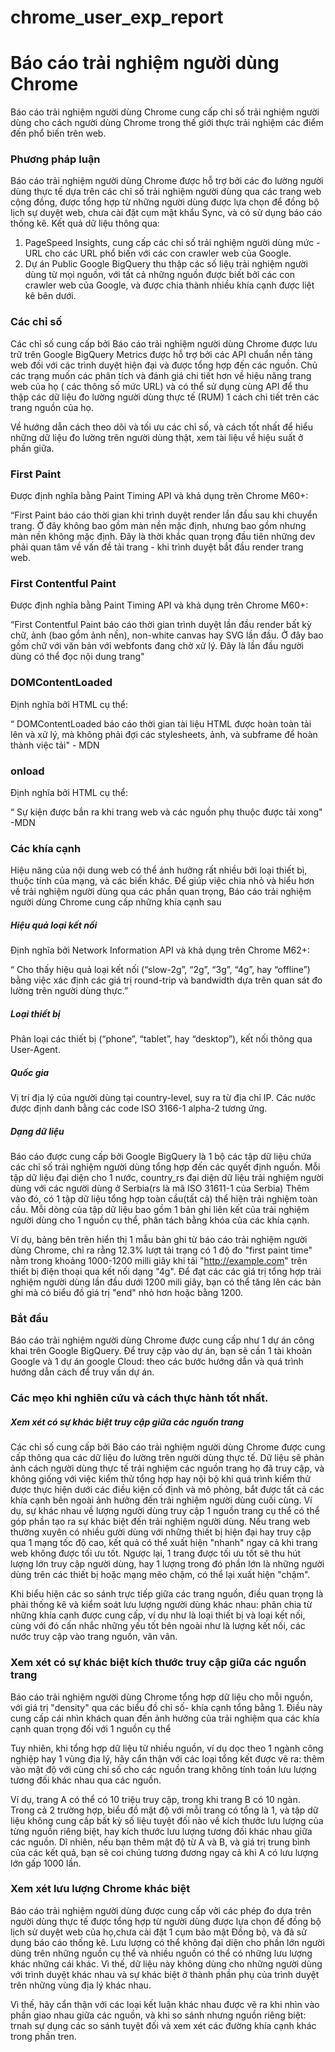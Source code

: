 # chrome_user_exp_report

# Báo cáo trải nghiệm người dùng Chrome

Báo cáo trải nghiệm người dùng Chrome cung cấp chỉ số trải nghiệm người dùng cho cách người dùng Chrome trong thế giới thực trải nghiệm các điểm đến phổ biến trên web.

### Phương pháp luận
Báo cáo trải nghiệm người dùng Chrome  được hỗ trợ bởi các đo lường người dùng thực tế dựa trên các chỉ số trải nghiệm người dùng qua các trang web cộng đồng,  được tổng hợp từ những người dùng được lựa chọn để đồng bộ lịch sự duyệt web, chưa  cài đặt cụm mật khẩu Sync, và có sử dụng báo cáo thống kê. Kết quả dữ liệu thông qua:
1. PageSpeed Insights, cung cấp các chỉ số trải nghiệm người dùng mức -URL cho các URL phổ biến với các con crawler web của Google.
2. Dự án Public Google BigQuery  thu thập các số liệụ trải nghiệm người dùng từ mọi nguồn, với tất cả những nguồn được biết bởi các con crawler web của Google, và được chia thành nhiều khía cạnh được liệt kê bên dưới.

### Các chỉ số
Các chỉ số cung cấp bởi Báo cáo trải nghiệm người dùng Chrome  được lưu trữ trên Google BigQuery Metrics được hỗ trợ bởi các API chuẩn nền tảng web đối với các trình duyệt hiện đại và được tổng hợp đến các nguồn. Chủ các trạng muốn các phân tích và đánh giá chi tiết hơn về hiệu năng trang web của họ ( các thông số mức URL) và có thể sử dụng cùng API để thu thập các dữ liệu đo lường người dùng thực tế (RUM) 1 cách chi tiết trên các trang nguồn của họ.

Về hướng dẫn cách theo dõi và tối ưu các chỉ số, và cách tốt nhất để hiểu những dữ liệu đo lường trên người dùng thật, xem tài liệu về hiệu suất ở phần giữa.

### First Paint
Được định nghĩa bằng Paint Timing API và khả dụng trên Chrome M60+:

“First Paint báo cáo thời gian khi trình duyệt render lần đầu sau khi chuyển trang. Ở đây không bao gồm màn nền mặc định, nhưng bao gồm nhưng màn nền không mặc định. Đây là thời khắc quan trọng đầu tiên những dev phải quan tâm về vấn đề tải trang - khi trình duyệt bắt đầu render trang web. 

###  First Contentful Paint
Được định nghĩa bằng Paint Timing API và khả dụng trên Chrome M60+:

“First Contentful Paint báo cáo thời gian trình duyệt lần đầu render bất kỳ chữ, ảnh (bao gồm ảnh nền), non-white canvas hay SVG lần đầu. Ở đây bao gồm chữ với văn bản với webfonts đang chờ xử lý. Đây là lần đầu người dùng có thể đọc nội dung trang"

### DOMContentLoaded
Định nghĩa bởi HTML cụ thể:

“ DOMContentLoaded báo cáo thời gian tài liệu HTML được hoàn toàn tải lên và xử lý, mà không phải đợi các stylesheets, ảnh, và subframe để hoàn thành việc tải" - MDN

### onload
Định nghĩa bởi  HTML cụ thể:

“ Sự kiện được bắn ra khi trang web và các nguồn phụ thuộc được tải xong" -MDN

###  Các khía cạnh
Hiệu năng của nội dung web có thể ảnh hưởng rất nhiều bởi loại thiết bị, thuộc tính của mạng, và các biến khác. Để giúp việc chia nhỏ và hiểu hơn về trải nghiệm người dùng qua các phần quan trọng, Báo cáo trải nghiệm người dùng Chrome cung cấp những khía cạnh sau


##### Hiệu quả loại kết nối
Định nghĩa bởi Network Information API và khả dụng trên Chrome M62+:

“ Cho thấy hiệu quả loại kết nối (“slow-2g”, “2g”, “3g”, “4g”, hay “offline”) bằng việc xác định các giá trị round-trip và bandwidth dựa trên quan sát đo lường trên người dùng thực.”

##### Loại thiết bị
Phân loại các thiết bị (“phone”, “tablet”, hay “desktop”), kết nối thông qua User-Agent.

##### Quốc gia
Vị trí địa lý của người dùng tại country-level, suy ra từ địa chỉ IP. Các nước được định danh bằng các code ISO 3166-1 alpha-2 tương ứng.

##### Dạng dữ liệu
Báo cáo được cung cấp bởi Google BigQuery là 1 bộ các tập dữ liệu chứa các chỉ số trải nghiệm người dùng tổng hợp đến các quyết định nguồn. Mỗi tập dữ liệu đại diện cho 1 nước, country_rs đại diện dữ liệu trải nghiệm người dùng với các người dùng ở Serbia(rs là mã ISO 31611-1 của Serbia) Thêm vào đó, có 1 tập dữ liệu  tổng hợp toàn cầu(tất cả)  thể hiện trải nghiệm toàn cầu. Mỗi dòng của tập dữ liệu bao gồm 1 bản ghi liên kết của trải nghiệm người dùng cho 1 nguồn cụ thể, phân tách bằng khóa của các khía cạnh.

Ví dụ, bảng bên trên hiển thị 1 mẫu bản ghi từ báo cáo trải nghiệm người dùng Chrome, chỉ ra rằng 12.3% lượt tải trạng có 1 độ đo "first paint time" nằm trong khoảng 1000-1200 milli giây khi tải "http://example.com" trên thiết bị điện thoại qua kết nối dạng "4g". Để đạt các  các giá trị tổng hợp trải nghiệm người dùng  lần đầu dưới 1200 mili giây, bạn có thể tăng lên các bản ghi mà có biểu đồ giá trị "end" nhỏ hơn hoặc bằng 1200.

### Bắt đầu
Báo cáo trải nghiệm người dùng Chrome được cung cấp như 1 dự án công khai trên Google BigQuery. Để truy cập vào dự án, bạn sẽ cần 1 tài khoản Google và 1 dự án google Cloud: theo các bước hướng dẫn  và quá trình hướng dẫn cách để truy vấn dự án.

### Các mẹo khi nghiên cứu và cách thực hành tốt nhất.
##### Xem xét có sự khác biệt  truy cập giữa các nguồn trang
Các chỉ số cung cấp bởi Báo cáo trải nghiệm người dùng Chrome được cung cấp thông qua các dữ liệu đo lường trên người dùng thực tế.  Dữ liệu sẽ phản ảnh cách người dùng thực tế trải nghiệm các nguồn trang họ đã truy cập, và không giống với việc kiểm thử tổng hợp hay nội bộ khi quá trình kiểm thử được thực hiện dưới các điều kiện cố định và mô phỏng, bắt được tất cả các khía cạnh bên ngoài ảnh hưởng đến trải nghiệm người dùng cuối cùng.
Ví dụ, sự khác nhau về lượng người dùng truy cập 1 nguồn trang  cụ thể có thể góp phần tạo ra sự khác biệt đến trải nghiệm người dùng. Nếu trang web thường xuyên có nhiều gười dùng với những thiết bị hiện đại hay truy cập qua 1 mạng tốc độ cao, kết quả có thể xuất hiện "nhanh" ngay cả khi trang web không được tối ưu tốt. Ngược lại, 1 trang được tối ưu tốt sẽ thu hút lượng lớn truy cập người dùng, hay 1 lượng trong đó phần lớn  là những người dùng  trên các thiết bị hoặc mạng mẽo chậm, có thể lại xuất hiện "chậm".

Khi biểu hiện các so sánh trực tiếp giữa các trang nguồn, điều quan trọng là phải thống kê và kiểm soát lưu lượng người dùng khác nhau: phân chia từ những khía cạnh được cung cấp, ví dụ như là loại thiết bị và loại kết nối, cùng với đó cấn nhắc những yếu tốt bên ngoài như là lượng kết nối, các nước truy cập vào trang nguồn, vân vân.

### Xem xét có sự khác biệt  kích thước truy cập giữa các nguồn trang
Báo cáo trải nghiệm người dùng Chrome tổng hợp dữ liệu cho mỗi nguồn, với giá trị "density" qua các biểu đồ chỉ số- khía cạnh tổng bằng 1. Điều này cung cấp cái nhìn khách quan đến ảnh hưởng của trải nghiệm qua các khía cạnh quan trọng đối với 1 nguồn cụ thể


Tuy nhiên, khi tổng hợp dữ liệu từ nhiều nguồn, ví dụ dọc theo 1 ngành công nghiệp hay 1 vùng địa lý, hãy cẩn thận với các loại tổng kết được vẽ ra: thêm  vào mật độ với cùng chỉ số cho các nguồn trang  không tính toán lưu lượng tương đối khác nhau qua các nguồn.

Ví dụ, trang A có thể có 10 triệu truy cập, trong khi trang B có 10 ngàn. Trong cả 2 trường hợp, biểu đồ mật độ với mỗi trang có tổng là 1, và tập dữ liệu không cung cấp bất kỳ số liệu tuyệt đối nào về kích thước lưu lượng của từng nguồn riêng biệt, hay kích thước lưu lượng tương đối khác nhau giữa các nguồn. Dĩ nhiên, nếu bạn thêm mật độ từ A và B, và giá trị trung bình của các kết quả, bạn sẽ coi chúng tương đương ngay cả khi A có lưu lượng lớn gấp 1000 lần.

### Xem xét lưu lượng Chrome khác biệt
Báo cáo trải nghiệm người dùng được cung cấp vởi các phép đo dựa trên người dùng thực tế được tổng hợp từ người dùng được lựa chọn để đồng bộ lịch sử duyệt web của họ,chưa cài đặt 1 cụm bảo mật Đồng bộ, và đã sử dụng báo cáo thống kê. Lưu lượng có thể không đại diện cho phần lớn người dùng trên những nguồn cụ thể và nhiều nguồn có thể có những lưu lượng khác những cái khác. Vì thế, dữ liệu này không dùng cho những người dùng với trình duyệt khác nhau và sự khác biệt ở thành phần phụ của trình duyệt trên những vùng địa lý khác nhau.

Vì thế, hãy cẩn thận với các loại kết luận khác nhau được vẽ ra khi nhìn vào phần giao nhau giữa các nguồn, và khi so sánh nhưng nguồn riêng biệt: trnah sự dụng các so sánh tuyệt đối và xem xét các đường khía cạnh khác trong phần tren.
